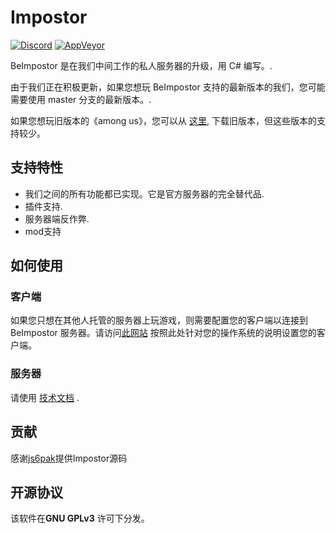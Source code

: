 # Impostor

[![Discord](https://img.shields.io/badge/Discord-chat-blue?style=flat-square)](https://discord.gg/Mk3w6Tb)
[![AppVeyor](https://img.shields.io/appveyor/build/Impostor/Impostor/master?style=flat-square)](https://ci.appveyor.com/project/Impostor/Impostor/branch/master)

BeImpostor 是在我们中间工作的私人服务器的升级，用 C# 编写。.

由于我们正在积极更新，如果您想玩 BeImpostor 支持的最新版本的我们，您可能需要使用 master 分支的最新版本。.

如果您想玩旧版本的《among us》，您可以从 [这里](https://github.com/Impostor/Impostor/releases/), 下载旧版本，但这些版本的支持较少。
## 支持特性

- 我们之间的所有功能都已实现。它是官方服务器的完全替代品.
- 插件支持.
- 服务器端反作弊.
- mod支持
## 如何使用
### 客户端

如果您只想在其他人托管的服务器上玩游戏，则需要配置您的客户端以连接到 BeImpostor 服务器。请访问[此网站](https://impostor.github.io/Impostor) 按照此处针对您的操作系统的说明设置您的客户端。

### 服务器

请使用 [技术文档](docs/Running-the-server.md) .

## 贡献

感谢[js6pak](https://github.com/js6pak)提供Impostor源码 


## 开源协议

该软件在**GNU GPLv3** 许可下分发。



